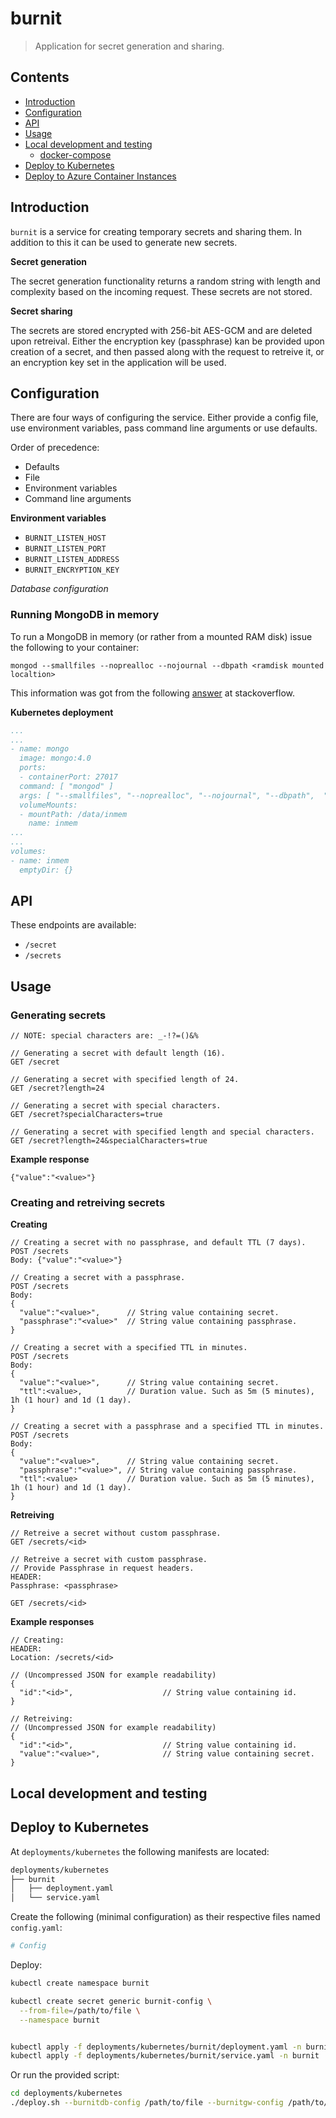 # burnit

> Application for secret generation and sharing.

## Contents

* [Introduction](#introduction)
* [Configuration](#configuration)
* [API](#api)
* [Usage](#usage)
* [Local development and testing](#loca-development-and-testing)
  * [docker-compose](#docker-compose)
* [Deploy to Kubernetes](#deploy-to-kubernetes)
* [Deploy to Azure Container Instances](#deploy-to-azure-container-instances)


## Introduction

`burnit` is a service for creating temporary secrets and sharing them. In addition to this
it can be used to generate new secrets.


**Secret generation**

The secret generation functionality returns a random string with length
and complexity based on the incoming request. These secrets are not stored.

**Secret sharing**

The secrets are stored encrypted with 256-bit AES-GCM and are deleted upon retreival.
Either the encryption key (passphrase) kan be provided upon creation of a secret,
and then passed along with the request to retreive it, or an encryption key
set in the application will be used.

## Configuration

There are four ways of configuring the service. Either provide a config file, use environment variables, pass command line arguments or use defaults.

Order of precedence:

* Defaults
* File
* Environment variables
* Command line arguments

**Environment variables**

* `BURNIT_LISTEN_HOST`
* `BURNIT_LISTEN_PORT`
* `BURNIT_LISTEN_ADDRESS`
* `BURNIT_ENCRYPTION_KEY`

*Database configuration*

### Running MongoDB in memory

To run a MongoDB in memory (or rather from a mounted RAM disk) issue
the following to your container:

```
mongod --smallfiles --noprealloc --nojournal --dbpath <ramdisk mounted localtion>
```

This information was got from the following [answer](https://stackoverflow.com/questions/26572248/can-i-configure-mongodb-to-be-in-memory) at stackoverflow.

**Kubernetes deployment**

```yaml
...
...
- name: mongo
  image: mongo:4.0
  ports:
  - containerPort: 27017
  command: [ "mongod" ]
  args: [ "--smallfiles", "--noprealloc", "--nojournal", "--dbpath",  "/data/inmem" ]
  volumeMounts:
  - mountPath: /data/inmem
    name: inmem
...
...
volumes:
- name: inmem
  emptyDir: {}
```

## API

These endpoints are available:

* `/secret`
* `/secrets`

## Usage

### Generating secrets

```
// NOTE: special characters are: _-!?=()&%

// Generating a secret with default length (16).
GET /secret

// Generating a secret with specified length of 24.
GET /secret?length=24

// Generating a secret with special characters.
GET /secret?specialCharacters=true

// Generating a secret with specified length and special characters.
GET /secret?length=24&specialCharacters=true
```

**Example response**
```
{"value":"<value>"}
```

### Creating and retreiving secrets

**Creating**
```
// Creating a secret with no passphrase, and default TTL (7 days).
POST /secrets
Body: {"value":"<value>"}

// Creating a secret with a passphrase.
POST /secrets
Body:
{
  "value":"<value>",      // String value containing secret.
  "passphrase":"<value>"  // String value containing passphrase.
}

// Creating a secret with a specified TTL in minutes.
POST /secrets
Body:
{
  "value":"<value>",      // String value containing secret.
  "ttl":<value>,          // Duration value. Such as 5m (5 minutes), 1h (1 hour) and 1d (1 day).
}

// Creating a secret with a passphrase and a specified TTL in minutes.
POST /secrets
Body:
{
  "value":"<value>",      // String value containing secret.
  "passphrase":"<value>", // String value containing passphrase.
  "ttl":<value>           // Duration value. Such as 5m (5 minutes), 1h (1 hour) and 1d (1 day).
}
```

**Retreiving**
```
// Retreive a secret without custom passphrase.
GET /secrets/<id>

// Retreive a secret with custom passphrase.
// Provide Passphrase in request headers.
HEADER:
Passphrase: <passphrase>

GET /secrets/<id>
```

**Example responses**
```
// Creating:
HEADER:
Location: /secrets/<id>

// (Uncompressed JSON for example readability)
{
  "id":"<id>",                    // String value containing id.
}

// Retreiving:
// (Uncompressed JSON for example readability)
{
  "id":"<id>",                    // String value containing id.
  "value":"<value>",              // String value containing secret.
}
```

## Local development and testing

## Deploy to Kubernetes

At `deployments/kubernetes` the following manifests are located:

```sh
deployments/kubernetes
├── burnit
│   ├── deployment.yaml
│   └── service.yaml
```

Create the following (minimal configuration) as their respective files named `config.yaml`:

```yaml
# Config
```

Deploy:

```sh
kubectl create namespace burnit

kubectl create secret generic burnit-config \
  --from-file=/path/to/file \
  --namespace burnit


kubectl apply -f deployments/kubernetes/burnit/deployment.yaml -n burnit
kubectl apply -f deployments/kubernetes/burnit/service.yaml -n burnit
```

Or run the provided script:
```sh
cd deployments/kubernetes
./deploy.sh --burnitdb-config /path/to/file --burnitgw-config /path/to/file
```

